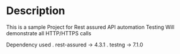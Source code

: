 # Description

This is a sample Project for Rest assured API automation Testing
Will demonstrate all HTTP/HTTPS calls

Dependency used
. rest-assured -> 4.3.1
. testng -> 7.1.0
